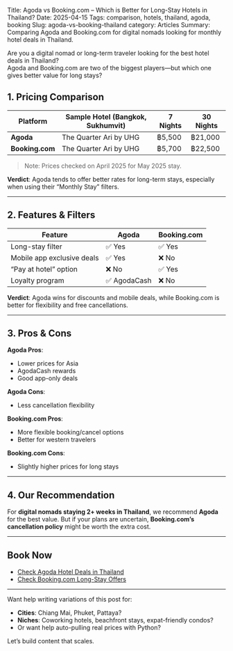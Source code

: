 Title: Agoda vs Booking.com – Which is Better for Long-Stay Hotels in Thailand?
Date: 2025-04-15
Tags: comparison, hotels, thailand, agoda, booking
Slug: agoda-vs-booking-thailand
category: Articles
Summary: Comparing Agoda and Booking.com for digital nomads looking for monthly hotel deals in Thailand.

Are you a digital nomad or long-term traveler looking for the best hotel deals in Thailand?  
Agoda and Booking.com are two of the biggest players—but which one gives better value for long stays?

## 1. Pricing Comparison

| Platform      | Sample Hotel (Bangkok, Sukhumvit) | 7 Nights | 30 Nights |
|---------------|-----------------------------------|----------|-----------|
| **Agoda**     | The Quarter Ari by UHG            | ฿5,500   | ฿21,000   |
| **Booking.com** | The Quarter Ari by UHG          | ฿5,700   | ฿22,500   |

> Note: Prices checked on April 2025 for May 2025 stay.

**Verdict**: Agoda tends to offer better rates for long-term stays, especially when using their “Monthly Stay” filters.

---

## 2. Features & Filters

| Feature                    | Agoda      | Booking.com |
|----------------------------|------------|-------------|
| Long-stay filter           | ✅ Yes     | ✅ Yes      |
| Mobile app exclusive deals| ✅ Yes     | ❌ No       |
| “Pay at hotel” option      | ❌ No      | ✅ Yes      |
| Loyalty program            | ✅ AgodaCash | ❌ No    |

**Verdict**: Agoda wins for discounts and mobile deals, while Booking.com is better for flexibility and free cancellations.

---

## 3. Pros & Cons

**Agoda Pros**:
- Lower prices for Asia
- AgodaCash rewards
- Good app-only deals

**Agoda Cons**:
- Less cancellation flexibility

**Booking.com Pros**:
- More flexible booking/cancel options
- Better for western travelers

**Booking.com Cons**:
- Slightly higher prices for long stays

---

## 4. Our Recommendation

For **digital nomads staying 2+ weeks in Thailand**, we recommend **Agoda** for the best value. But if your plans are uncertain, **Booking.com’s cancellation policy** might be worth the extra cost.

---

## Book Now

- [Check Agoda Hotel Deals in Thailand](https://www.agoda.com?cid=YOUR_AFFILIATE_ID)  
- [Check Booking.com Long-Stay Offers](https://www.booking.com/index.html?aid=YOUR_AFFILIATE_ID)

---

Want help writing variations of this post for:
- **Cities**: Chiang Mai, Phuket, Pattaya?  
- **Niches**: Coworking hotels, beachfront stays, expat-friendly condos?  
- Or want help auto-pulling real prices with Python?

Let’s build content that scales.
